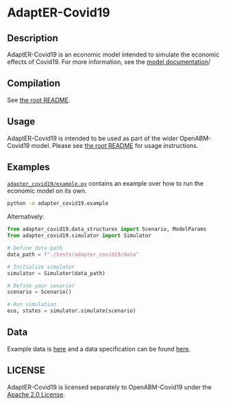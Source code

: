 # AdaptER-Covid19

## Description

AdaptER-Covid19 is an economic model intended to simulate the economic effects of Covid19. For more information, see
the [model documentation](../../documentation/economic_model.ipynb)/

## Compilation

See [the root README](../../README.md).

## Usage

AdaptER-Covid19 is intended to be used as part of the wider OpenABM-Covid19 model. Please see [the root README](../../README.md) for usage instructions.

## Examples

[`adapter_covid19/example.py`](example.py) contains an example over how to run the economic model on its own.

```bash
python -m adapter_covid19.example
```

Alternatively:
```python
from adapter_covid19.data_structures import Scenario, ModelParams
from adapter_covid19.simulator import Simulator

# Define data path
data_path = f"./tests/adapter_covid19/data"

# Initialize simulator
simulator = Simulator(data_path)

# Define your senarior
scenario = Scenario()

# Run simulation
eco, states = simulator.simulate(scenario)
```

## Data

Example data is [here](../../tests/adapter_covid19/data) and a data specification can be found [here](../../tests/adapter_covid19/data).

## LICENSE

AdaptER-Covid19 is licensed separately to OpenABM-Covid19 under the [Apache 2.0 License](LICENSE).
